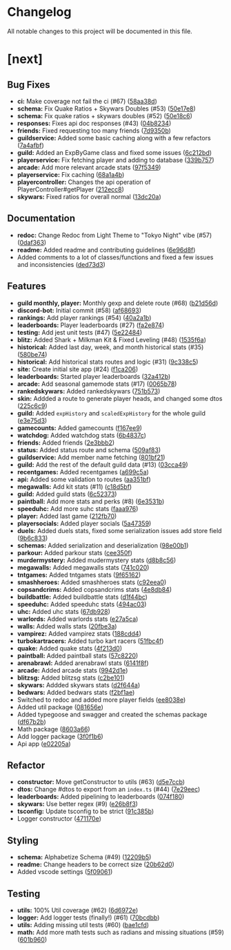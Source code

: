 # Changelog
All notable changes to this project will be documented in this file.

# [next]

## Bug Fixes

- **ci:** Make coverage not fail the ci (#67) ([58aa38d](https://github.com/Statsify/statsify/commit/58aa38d50c62dc6993dd20fd5d045a83d8bdd929))
- **schema:** Fix Quake Ratios + Skywars Doubles (#53) ([50e17e8](https://github.com/Statsify/statsify/commit/50e17e8dc027b4fec98b392b4240790f7656a84f))
- **schema:** Fix quake ratios + skywars doubles (#52) ([50e18c6](https://github.com/Statsify/statsify/commit/50e18c6bad6407a534e91706b9e9f990cc937d0e))
- **responses:** Fixes api doc responses (#43) ([04b8234](https://github.com/Statsify/statsify/commit/04b823460cfd62576e30f66d3ce593ad5addd74c))
- **friends:** Fixed requesting too many friends ([7d9350b](https://github.com/Statsify/statsify/commit/7d9350bd3730b7789720262b5654a2095d0b77f3))
- **guildservice:** Added some basic caching along with a few refactors ([7a4afbf](https://github.com/Statsify/statsify/commit/7a4afbfa18c47cfe9c218b4ed3b58df85f095580))
- **guild:** Added an ExpByGame class and fixed some issues ([6c212bd](https://github.com/Statsify/statsify/commit/6c212bd8807b94cab5284a58c5a2634b56c8c9c7))
- **playerservice:** Fix fetching player and adding to database ([339b757](https://github.com/Statsify/statsify/commit/339b757f00eb7ec46ef8dbd8934b1b651f2cf7cf))
- **arcade:** Add more relevant arcade stats ([97f5349](https://github.com/Statsify/statsify/commit/97f5349c73e8439dfc453d770caac1d585d46d06))
- **playerservice:** Fix caching ([68a1a4b](https://github.com/Statsify/statsify/commit/68a1a4b61071b77f18c657a53a2fe93f43fc4fb7))
- **playercontroller:** Changes the api operation of PlayerController#getPlayer ([212ecc8](https://github.com/Statsify/statsify/commit/212ecc8172fac7616010a11b90c9e8bcb604e637))
- **skywars:** Fixed ratios for overall normal ([13dc20a](https://github.com/Statsify/statsify/commit/13dc20a4cb6f7309240687607bef04a4268ad650))

## Documentation

- **redoc:** Change Redoc from Light Theme to "Tokyo Night" vibe (#57) ([0daf363](https://github.com/Statsify/statsify/commit/0daf36311acc97f0060eb754e2a163a535e4fae4))
- **readme:** Added readme and contributing guidelines ([6e96d8f](https://github.com/Statsify/statsify/commit/6e96d8f81863335690d702a3bfd8bf4e8f656ac4))
- Added comments to a lot of classes/functions and fixed a few issues and inconsistencies ([ded73d3](https://github.com/Statsify/statsify/commit/ded73d3c1849c616834e09c1ecb67f202cb89d6f))

## Features

- **guild monthly, player:** Monthly gexp and delete route (#68) ([b21d56d](https://github.com/Statsify/statsify/commit/b21d56d93d6922331c39b70d903aa2d26adcfaed))
- **discord-bot:** Initial commit (#58) ([af68693](https://github.com/Statsify/statsify/commit/af68693bee1a5c8480866c753c20b2077adc5305))
- **rankings:** Add player rankings (#54) ([40a2a1b](https://github.com/Statsify/statsify/commit/40a2a1b3549918780cd68bc9c30d2708bec50a7b))
- **leaderboards:** Player leaderboards (#27) ([fa2e874](https://github.com/Statsify/statsify/commit/fa2e874393edd4b8e585470879d34a6924fa8324))
- **testing:** Add jest unit tests (#47) ([5e22484](https://github.com/Statsify/statsify/commit/5e22484a5ea614994b7ecbfece06c0aaa39a7a3f))
- **blitz:** Added Shark + Milkman Kit & Fixed Leveling (#48) ([1535f6a](https://github.com/Statsify/statsify/commit/1535f6aafd398e65a3e15e23e38b065b55e0d7df))
- **historical:** Added last day, week, and month historical stats (#35) ([580be74](https://github.com/Statsify/statsify/commit/580be74ff06909e87ac0f05afd4bd2033228fa44))
- **historical:** Add historical stats routes and logic (#31) ([9c338c5](https://github.com/Statsify/statsify/commit/9c338c592adb59638c52a7000dbd3ded17221cd8))
- **site:** Create initial site app (#24) ([f1ca206](https://github.com/Statsify/statsify/commit/f1ca20656e85a75be69a94ed35d93bd11811430d))
- **leaderboards:** Started player leaderboards ([32a412b](https://github.com/Statsify/statsify/commit/32a412b343ca5c63d8874b7d5b30fd6594fe74da))
- **arcade:** Add seasonal gamemode stats (#17) ([0065b78](https://github.com/Statsify/statsify/commit/0065b78b84d7f8c5b539bd238efac84b93283405))
- **rankedskywars:** Added rankedskywars ([751b573](https://github.com/Statsify/statsify/commit/751b573382c779e94a7a3035a3b1ffc9aa092217))
- **skin:** Addded a route to generate player heads, and changed some dtos ([225c6c9](https://github.com/Statsify/statsify/commit/225c6c9ee4fa0a6c20e6962772265c7a91373df4))
- **guild:** Added `expHistory` and `scaledExpHistory` for the whole guild ([e3e75d3](https://github.com/Statsify/statsify/commit/e3e75d3b1dd710509d98b697f7aa7b191ba84b3c))
- **gamecounts:** Added gamecounts ([f167ee9](https://github.com/Statsify/statsify/commit/f167ee9810020cc04804438b4c37bb3a62770d82))
- **watchdog:** Added watchdog stats ([6b4837c](https://github.com/Statsify/statsify/commit/6b4837c804467bf13c7662c920a00b834fa4bf91))
- **friends:** Added friends ([2e3bbb2](https://github.com/Statsify/statsify/commit/2e3bbb259f5ce7df77c8f6fb8cb48eabfdd39cef))
- **status:** Added status route and schema ([509af83](https://github.com/Statsify/statsify/commit/509af8395d169f3170508e54c3985fb3e6f55767))
- **guildservice:** Add member name fetching ([801bf21](https://github.com/Statsify/statsify/commit/801bf21b75266b22de10af0802ff5ce39039d501))
- **guild:** Add the rest of the default guild data (#13) ([03cca49](https://github.com/Statsify/statsify/commit/03cca49d5d80772b4c08cd48aec83f124ef1e0ac))
- **recentgames:** Added recentgames ([a699c5a](https://github.com/Statsify/statsify/commit/a699c5a2c1a1760465617ffb78024756c0555679))
- **api:** Added some validation to routes ([aa351bf](https://github.com/Statsify/statsify/commit/aa351bfea79b33ab2931cf9a11fcd588750361ab))
- **megawalls:** Add kit stats (#11) ([c18d5bf](https://github.com/Statsify/statsify/commit/c18d5bfe994c50f17004049dda4d9be54b0c0402))
- **guild:** Added guild stats ([6c52373](https://github.com/Statsify/statsify/commit/6c523738cfac7d6d28d359569759b99e4523386d))
- **paintball:** Add more stats and perks (#8) ([6e3531b](https://github.com/Statsify/statsify/commit/6e3531bf3a126c866bef5d826ce40d5d8cbdea7c))
- **speeduhc:** Add more suhc stats ([faaa976](https://github.com/Statsify/statsify/commit/faaa976a28ff2b947470845cbd7656eee7f00892))
- **player:** Added last game ([212fb70](https://github.com/Statsify/statsify/commit/212fb70a7207ce48b3e52955472d8e3d680af71f))
- **playersocials:** Added player socials ([5a47359](https://github.com/Statsify/statsify/commit/5a47359c022d114f70e9b9b5ccc8ff57f5317351))
- **duels:** Added duels stats, fixed some serialization issues add store field ([9b6c833](https://github.com/Statsify/statsify/commit/9b6c8334b544eefd8b9cdfafd439228735bfdd2f))
- **schemas:** Added serialization and deserialization ([98e00b1](https://github.com/Statsify/statsify/commit/98e00b1e77d0e1da643c20a8e0d3a62ebd132c83))
- **parkour:** Added parkour stats ([cee350f](https://github.com/Statsify/statsify/commit/cee350fbe41aa3a80e3ce9406e4956716fccb08a))
- **murdermystery:** Added mudermystery stats ([d8b8c56](https://github.com/Statsify/statsify/commit/d8b8c56198e692d0afcec7e0b1e42c6980ce6f7b))
- **megawalls:** Added megawalls stats ([741c020](https://github.com/Statsify/statsify/commit/741c0200ddceacedee6f9d276921a1e2aca37b38))
- **tntgames:** Added tntgames stats ([9f65162](https://github.com/Statsify/statsify/commit/9f65162a935789e051d2757992e88429d300a6b5))
- **smashheroes:** Added smashheroes stats ([c92eea0](https://github.com/Statsify/statsify/commit/c92eea0a9c8988d36308a6877f58cf2001d90f66))
- **copsandcrims:** Added copsandcrims stats ([4e8db84](https://github.com/Statsify/statsify/commit/4e8db84f5af24b10872a27edce8c623cb107ea40))
- **buildbattle:** Added buildbattle stats ([d1f44bc](https://github.com/Statsify/statsify/commit/d1f44bc07378b3afdef3b01ed14f419f931c9845))
- **speeduhc:** Added speeduhc stats ([494ac03](https://github.com/Statsify/statsify/commit/494ac03b75031354be298daf3c86467778251463))
- **uhc:** Added uhc stats ([67db928](https://github.com/Statsify/statsify/commit/67db9280c5a6f2aa37bca65255c562c9f98240c7))
- **warlords:** Added warlords stats ([e27a5ca](https://github.com/Statsify/statsify/commit/e27a5cabab1883b4b6c76083df55da2f95fe2adb))
- **walls:** Added walls stats ([20fbe3a](https://github.com/Statsify/statsify/commit/20fbe3a0a8ff2d62407ff4e549da661ed87b6022))
- **vampirez:** Added vampirez stats ([188cdd4](https://github.com/Statsify/statsify/commit/188cdd471942d3aae65dd9c37569b999a8d2537a))
- **turbokartracers:** Added turbo kart racers ([51fbc4f](https://github.com/Statsify/statsify/commit/51fbc4f6f40a5ce569d086596d50a4100873f89f))
- **quake:** Added quake stats ([4f213d0](https://github.com/Statsify/statsify/commit/4f213d0ec7f658343a6e884ee90a87985931da10))
- **paintball:** Added paintball stats ([57c8220](https://github.com/Statsify/statsify/commit/57c822089eddaf14e7237eb8e0e2684f7d1c3c70))
- **arenabrawl:** Added arenabrawl stats ([6141f8f](https://github.com/Statsify/statsify/commit/6141f8f0b698dd2c12d0567915594b0e8c6199d0))
- **arcade:** Added arcade stats ([9942d1e](https://github.com/Statsify/statsify/commit/9942d1e879a616636e67a0072483d86279932a77))
- **blitzsg:** Added blitzsg stats ([c2be101](https://github.com/Statsify/statsify/commit/c2be10169af04e60fcd7e57e4da621e586d9450d))
- **skywars:** Addded skywars stats ([d2f644a](https://github.com/Statsify/statsify/commit/d2f644ae3b9944d6e627b54a82968e9fa41a91c9))
- **bedwars:** Added bedwars stats ([f2bf1ae](https://github.com/Statsify/statsify/commit/f2bf1aeaf6111800839e31a3efbd8eef7cde1c18))
- Switched to redoc and added more player fields ([ee8038e](https://github.com/Statsify/statsify/commit/ee8038e37581f4212ad792cc7c7a85a96a86e746))
- Added util package ([081656e](https://github.com/Statsify/statsify/commit/081656e8fb0bb418519ffca40da963db43f1737e))
- Added typegoose and swagger and created the schemas package ([df67b2b](https://github.com/Statsify/statsify/commit/df67b2b28fbd28f44633e08525117555e96cee7c))
- Math package ([8603a66](https://github.com/Statsify/statsify/commit/8603a666acc42602bfc53a174d479cdae853f300))
- Add logger package ([3f0f1b6](https://github.com/Statsify/statsify/commit/3f0f1b61baebf25a276933a77c866290242fab25))
- Api app ([e02205a](https://github.com/Statsify/statsify/commit/e02205af392c1b4d643c4d213d0956e1d90f2570))

## Refactor

- **constructor:** Move getConstructor to utils (#63) ([d5e7ccb](https://github.com/Statsify/statsify/commit/d5e7ccb0d8fc8e7f601765d3c5edb73d0cfdbe07))
- **dtos:** Change #dtos to export from an `index.ts` (#44) ([7e29eec](https://github.com/Statsify/statsify/commit/7e29eeca042b0a9814653b9a74b841fac2dec842))
- **leaderboards:** Added pipelining to leaderboards ([074f180](https://github.com/Statsify/statsify/commit/074f18045cff7a1c930e8924ffb624de503fac6c))
- **skywars:** Use better regex (#9) ([e26b8f3](https://github.com/Statsify/statsify/commit/e26b8f379cd1bdc095cc1cfe1cc869bb40f4140d))
- **tsconfig:** Update tsconfig to be strict ([91c385b](https://github.com/Statsify/statsify/commit/91c385be458dfbd52eb3e2142a1f2220d143ddbc))
- Logger constructor ([471170e](https://github.com/Statsify/statsify/commit/471170ec069e36ac7e1da7b106bbdd1dc5934300))

## Styling

- **schema:** Alphabetize Schema (#49) ([12209b5](https://github.com/Statsify/statsify/commit/12209b586fcb4d0f2354bf1b24197c077c408f05))
- **readme:** Change headers to be correct size ([20b62d0](https://github.com/Statsify/statsify/commit/20b62d0c221ef08d24a32c8b880279de3a1ba9c9))
- Added vscode settings ([5f09061](https://github.com/Statsify/statsify/commit/5f090612e2ea1ee37c0d95e7083a8c2bfea9641c))

## Testing

- **utils:** 100% Util coverage (#62) ([6d6972e](https://github.com/Statsify/statsify/commit/6d6972e5179d7d60b13598afc839c01c017dfd91))
- **logger:** Add logger tests (finally!) (#61) ([70bcdbb](https://github.com/Statsify/statsify/commit/70bcdbb6212fc68f624a6ce8232421ad03353363))
- **utils:** Adding missing util tests (#60) ([bae1cfd](https://github.com/Statsify/statsify/commit/bae1cfd334a0f058e266050d4dfd21bc219647c2))
- **math:** Add more math tests such as radians and missing situations (#59) ([601b960](https://github.com/Statsify/statsify/commit/601b96079986a093989be76b4a00482830564adf))

